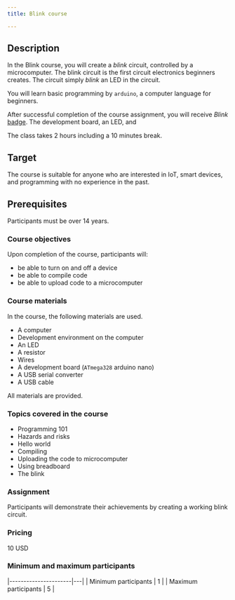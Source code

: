 ```yaml
---
title: Blink course

---
```


## Description

In the Blink course, you will create a _blink_ circuit, controlled by a
microcomputer. The blink circuit is the first circuit electronics beginners
creates. The circuit simply _blink_ an LED in the circuit.

You will learn basic programming by `arduino`, a computer language for
beginners.

After successful completion of the course assignment, you will receive
_Blink_ [badge](../../badges/). The development board, an LED, and 

The class takes 2 hours including a 10 minutes break.

## Target

The course is suitable for anyone who are interested in IoT, smart devices,
and programming with no experience in the past.

## Prerequisites

Participants must be over 14 years.

### Course objectives

Upon completion of the course, participants will:

- be able to turn on and off a device
- be able to compile code
- be able to upload code to a microcomputer

### Course materials

In the course, the following materials are used.

- A computer
- Development environment on the computer
- An LED
- A resistor
- Wires
- A development board (`ATmega328` arduino nano)
- A USB serial converter
- A USB cable

All materials are provided.

### Topics covered in the course

- Programming 101
- Hazards and risks
- Hello world
- Compiling
- Uploading the code to microcomputer
- Using breadboard
- The blink

### Assignment

Participants will demonstrate their achievements by creating a working
blink circuit.

### Pricing

10 USD

### Minimum and maximum participants

|----------------------|---|
| Minimum participants | 1 |
| Maximum participants | 5 |
